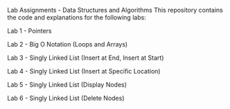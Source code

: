 Lab Assignments - Data Structures and Algorithms
This repository contains the code and explanations for the following labs:

Lab 1 - Pointers

Lab 2 - Big O Notation (Loops and Arrays)

Lab 3 - Singly Linked List (Insert at End, Insert at Start)

Lab 4 - Singly Linked List (Insert at Specific Location)

Lab 5 - Singly Linked List (Display Nodes)

Lab 6 - Singly Linked List (Delete Nodes)
